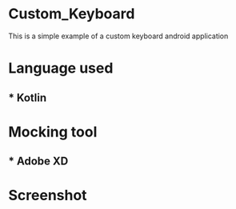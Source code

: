 # Custom_Keyboard
This is a simple example of a custom keyboard android application 
# Language used
## * Kotlin 
# Mocking tool
## * Adobe XD
# Screenshot
